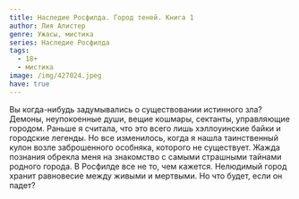 ```yaml
---
title: Наследие Росфилда. Город теней. Книга 1
author: Лия Алистер
genre: Ужасы, мистика
series: Наследие Росфилда
tags:
  - 18+
  - мистика
image: /img/427024.jpeg
have: true
---
```

Вы когда-нибудь задумывались о существовании истинного зла? Демоны, неупокоенные души, вещие кошмары, сектанты, управляющие городом. Раньше я считала, что это всего лишь хэллоуинские байки и городские легенды. Но все изменилось, когда я нашла таинственный кулон возле заброшенного особняка, которого не существует. Жажда познания обрекла меня на знакомство с самыми страшными тайнами родного города. В Росфилде все не то, чем кажется. Нелюдимый город хранит равновесие между живыми и мертвыми. Но что будет, если он падет?